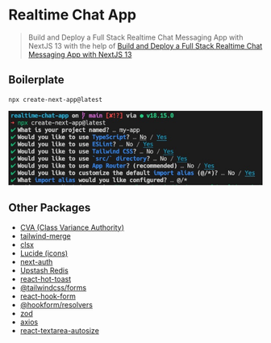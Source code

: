 # Realtime Chat App

> Build and Deploy a Full Stack Realtime Chat Messaging App with NextJS 13 with the help of [Build and Deploy a Full Stack Realtime Chat Messaging App with NextJS 13](https://www.youtube.com/watch?v=NlXfg5Pxxh8&ab_channel=Joshtriedcoding)

## Boilerplate

```bash
npx create-next-app@latest
```

![create-next-app settings](public/boilerplate.png)

## Other Packages

- [CVA (Class Variance Authority)](https://github.com/joe-bell/cva)
- [tailwind-merge](https://github.com/compi-ui/tw-merge)
- [clsx](https://github.com/lukeed/clsx)
- [Lucide (icons)](https://github.com/lucide-icons/lucide)
- [next-auth](https://github.com/nextauthjs/next-auth)
- [Upstash Redis](https://github.com/upstash/upstash-redis)
- [react-hot-toast](https://www.npmjs.com/package/react-hot-toast)
- [@tailwindcss/forms](https://github.com/tailwindlabs/tailwindcss-forms)
- [react-hook-form](https://github.com/react-hook-form/react-hook-form)
- [@hookform/resolvers](https://github.com/react-hook-form/resolvers)
- [zod](https://github.com/colinhacks/zod)
- [axios](https://github.com/axios/axios)
- [react-textarea-autosize](https://www.npmjs.com/package/react-textarea-autosize)
